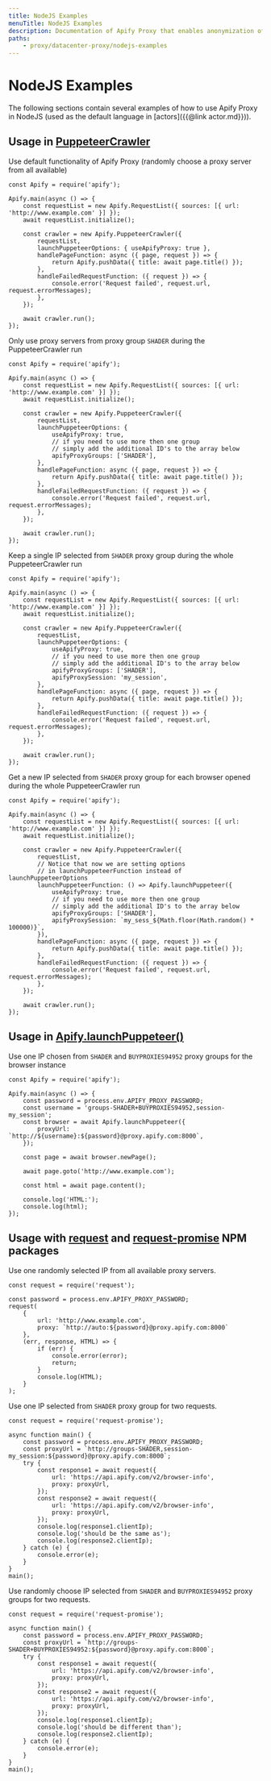 ```yaml
---
title: NodeJS Examples
menuTitle: NodeJS Examples
description: Documentation of Apify Proxy that enables anonymization of access to websites and IP rotation.
paths:
    - proxy/datacenter-proxy/nodejs-examples
---
```


# [](#nodejs-examples)NodeJS Examples

The following sections contain several examples of how to use Apify Proxy in NodeJS (used as the default language in [actors]({{@link actor.md}})).

## [](#usage-in-puppeteer-crawler)Usage in [PuppeteerCrawler](https://sdk.apify.com/docs/api/puppeteer-crawler)

Use default functionality of Apify Proxy (randomly choose a proxy server from all available)

    const Apify = require('apify');

    Apify.main(async () => {
        const requestList = new Apify.RequestList({ sources: [{ url: 'http://www.example.com' }] });
        await requestList.initialize();

        const crawler = new Apify.PuppeteerCrawler({
            requestList,
            launchPuppeteerOptions: { useApifyProxy: true },
            handlePageFunction: async ({ page, request }) => {
                return Apify.pushData({ title: await page.title() });
            },
            handleFailedRequestFunction: ({ request }) => {
                console.error('Request failed', request.url, request.errorMessages);
            },
        });

        await crawler.run();
    });

Only use proxy servers from proxy group `SHADER` during the PuppeteerCrawler run

    const Apify = require('apify');

    Apify.main(async () => {
        const requestList = new Apify.RequestList({ sources: [{ url: 'http://www.example.com' }] });
        await requestList.initialize();

        const crawler = new Apify.PuppeteerCrawler({
            requestList,
            launchPuppeteerOptions: {
                useApifyProxy: true,
                // if you need to use more then one group
                // simply add the additional ID's to the array below
                apifyProxyGroups: ['SHADER'],
            },
            handlePageFunction: async ({ page, request }) => {
                return Apify.pushData({ title: await page.title() });
            },
            handleFailedRequestFunction: ({ request }) => {
                console.error('Request failed', request.url, request.errorMessages);
            },
        });

        await crawler.run();
    });

Keep a single IP selected from `SHADER` proxy group during the whole PuppeteerCrawler run

    const Apify = require('apify');

    Apify.main(async () => {
        const requestList = new Apify.RequestList({ sources: [{ url: 'http://www.example.com' }] });
        await requestList.initialize();

        const crawler = new Apify.PuppeteerCrawler({
            requestList,
            launchPuppeteerOptions: {
                useApifyProxy: true,
                // if you need to use more then one group
                // simply add the additional ID's to the array below
                apifyProxyGroups: ['SHADER'],
                apifyProxySession: 'my_session',
            },
            handlePageFunction: async ({ page, request }) => {
                return Apify.pushData({ title: await page.title() });
            },
            handleFailedRequestFunction: ({ request }) => {
                console.error('Request failed', request.url, request.errorMessages);
            },
        });

        await crawler.run();
    });

Get a new IP selected from `SHADER` proxy group for each browser opened during the whole PuppeteerCrawler run

    const Apify = require('apify');

    Apify.main(async () => {
        const requestList = new Apify.RequestList({ sources: [{ url: 'http://www.example.com' }] });
        await requestList.initialize();

        const crawler = new Apify.PuppeteerCrawler({
            requestList,
            // Notice that now we are setting options
            // in launchPuppeteerFunction instead of launchPuppeteerOptions
            launchPuppeteerFunction: () => Apify.launchPuppeteer({
                useApifyProxy: true,
                // if you need to use more then one group
                // simply add the additional ID's to the array below
                apifyProxyGroups: ['SHADER'],
                apifyProxySession: `my_sess_${Math.floor(Math.random() * 100000)}`,
            }),
            handlePageFunction: async ({ page, request }) => {
                return Apify.pushData({ title: await page.title() });
            },
            handleFailedRequestFunction: ({ request }) => {
                console.error('Request failed', request.url, request.errorMessages);
            },
        });

        await crawler.run();
    });

## [](#usage-in-apify-launchPuppeteer) Usage in [Apify.launchPuppeteer()](https://sdk.apify.com/docs/api/apify#apifylaunchpuppeteeroptions)

Use one IP chosen from `SHADER` and `BUYPROXIES94952` proxy groups for the browser instance

    const Apify = require('apify');

    Apify.main(async () => {
        const password = process.env.APIFY_PROXY_PASSWORD;
        const username = 'groups-SHADER+BUYPROXIES94952,session-my_session';
        const browser = await Apify.launchPuppeteer({
            proxyUrl: `http://${username}:${password}@proxy.apify.com:8000`,
        });

        const page = await browser.newPage();

        await page.goto('http://www.example.com');

        const html = await page.content();

        console.log('HTML:');
        console.log(html);
    });

## [](#usage-with-request) Usage with [request](https://www.npmjs.com/package/request) and [request-promise](https://www.npmjs.com/package/request-promise) NPM packages

Use one randomly selected IP from all available proxy servers.

    const request = require('request');

    const password = process.env.APIFY_PROXY_PASSWORD;
    request(
        {
            url: 'http://www.example.com',
            proxy: `http://auto:${password}@proxy.apify.com:8000`
        },
        (err, response, HTML) => {
            if (err) {
                console.error(error);
                return;
            }
            console.log(HTML);
        }
    );

Use one IP selected from `SHADER` proxy group for two requests.

    const request = require('request-promise');

    async function main() {
        const password = process.env.APIFY_PROXY_PASSWORD;
        const proxyUrl = `http://groups-SHADER,session-my_session:${password}@proxy.apify.com:8000`;
        try {
            const response1 = await request({
                url: 'https://api.apify.com/v2/browser-info',
                proxy: proxyUrl,
            });
            const response2 = await request({
                url: 'https://api.apify.com/v2/browser-info',
                proxy: proxyUrl,
            });
            console.log(response1.clientIp);
            console.log('should be the same as');
            console.log(response2.clientIp);
        } catch (e) {
            console.error(e);
        }
    }
    main();

Use randomly choose IP selected from `SHADER` and `BUYPROXIES94952` proxy groups for two requests.

    const request = require('request-promise');

    async function main() {
        const password = process.env.APIFY_PROXY_PASSWORD;
        const proxyUrl = `http://groups-SHADER+BUYPROXIES94952:${password}@proxy.apify.com:8000`;
        try {
            const response1 = await request({
                url: 'https://api.apify.com/v2/browser-info',
                proxy: proxyUrl,
            });
            const response2 = await request({
                url: 'https://api.apify.com/v2/browser-info',
                proxy: proxyUrl,
            });
            console.log(response1.clientIp);
            console.log('should be different than');
            console.log(response2.clientIp);
        } catch (e) {
            console.error(e);
        }
    }
    main();

